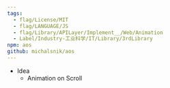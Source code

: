 ```yaml
---
tags:
  - flag/License/MIT
  - flag/LANGUAGE/JS
  - flag/Library/APILayer/Implement__/Web/Animation
  - Label/Industry-工业科学/IT/Library/3rdLibrary
npm: aos
github: michalsnik/aos
---
```


- Idea
    - Animation on Scroll
